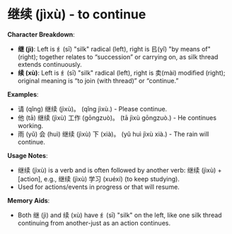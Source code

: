 # **继续 (jìxù) - to continue**

**Character Breakdown**:  
- **继 (jì)**: Left is 纟(sī) "silk" radical (left), right is 㠯(yǐ) "by means of" (right); together relates to “succession” or carrying on, as silk thread extends continuously.  
- **续 (xù)**: Left is 纟(sī) "silk" radical (left), right is 卖(mài) modified (right); original meaning is “to join (with thread)” or “continue.”

**Examples**:  
- 请 (qǐng) 继续 (jìxù)。 (qǐng jìxù.) - Please continue.  
- 他 (tā) 继续 (jìxù) 工作 (gōngzuò)。 (tā jìxù gōngzuò.) - He continues working.  
- 雨 (yǔ) 会 (huì) 继续 (jìxù) 下 (xià)。 (yǔ huì jìxù xià.) - The rain will continue.

**Usage Notes**:  
- 继续 (jìxù) is a verb and is often followed by another verb: 继续 (jìxù) + [action], e.g., 继续 (jìxù) 学习 (xuéxí) (to keep studying).  
- Used for actions/events in progress or that will resume.

**Memory Aids**:  
- Both 继 (jì) and 续 (xù) have 纟(sī) "silk" on the left, like one silk thread continuing from another-just as an action continues.